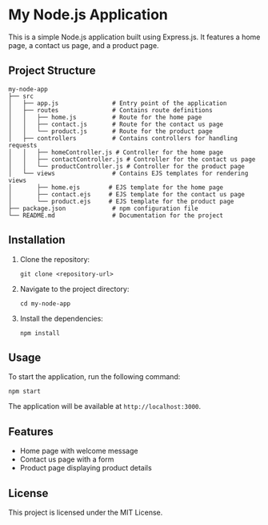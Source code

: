 # My Node.js Application

This is a simple Node.js application built using Express.js. It features a home page, a contact us page, and a product page.

## Project Structure

```
my-node-app
├── src
│   ├── app.js               # Entry point of the application
│   ├── routes               # Contains route definitions
│   │   ├── home.js          # Route for the home page
│   │   ├── contact.js       # Route for the contact us page
│   │   └── product.js       # Route for the product page
│   ├── controllers          # Contains controllers for handling requests
│   │   ├── homeController.js # Controller for the home page
│   │   ├── contactController.js # Controller for the contact us page
│   │   └── productController.js # Controller for the product page
│   └── views                # Contains EJS templates for rendering views
│       ├── home.ejs        # EJS template for the home page
│       ├── contact.ejs     # EJS template for the contact us page
│       └── product.ejs     # EJS template for the product page
├── package.json             # npm configuration file
└── README.md                # Documentation for the project
```

## Installation

1. Clone the repository:
   ```
   git clone <repository-url>
   ```
2. Navigate to the project directory:
   ```
   cd my-node-app
   ```
3. Install the dependencies:
   ```
   npm install
   ```

## Usage

To start the application, run the following command:
```
npm start
```

The application will be available at `http://localhost:3000`.

## Features

- Home page with welcome message
- Contact us page with a form
- Product page displaying product details

## License

This project is licensed under the MIT License.